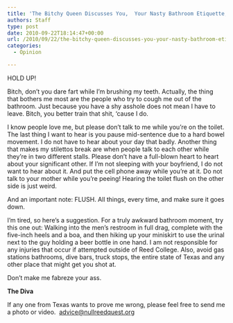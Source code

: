 ```yaml
---
title: 'The Bitchy Queen Discusses You,  Your Nasty Bathroom Etiquette, and Why Ya’ Need to Fix It'
authors: Staff
type: post
date: 2010-09-22T18:14:47+00:00
url: /2010/09/22/the-bitchy-queen-discusses-you-your-nasty-bathroom-etiquette-and-why-ya-need-to-fix-it/
categories:
  - Opinion

---
```

HOLD UP!

Bitch, don’t you dare fart while I’m brushing my teeth. Actually, the thing that bothers me most are the people who try to cough me out of the bathroom. Just because you have a shy asshole does not mean I have to leave. Bitch, you better train that shit, ‘cause I do.

I know people love me, but please don’t talk to me while you’re on the toilet. The last thing I want to hear is you pause mid-sentence due to a hard bowel movement. I do not have to hear about your day that badly. Another thing that makes my stilettos break are when people talk to each other while they’re in two different stalls. Please don’t have a full-blown heart to heart about your significant other. If I’m not sleeping with your boyfriend, I do not want to hear about it. And put the cell phone away while you’re at it. Do not talk to your mother while you’re peeing! Hearing the toilet flush on the other side is just weird.

And an important note: FLUSH. All things, every time, and make sure it goes down.

I’m tired, so here’s a suggestion. For a truly awkward bathroom moment, try this one out: Walking into the men’s restroom in full drag, complete with the five-inch heels and a boa, and then hiking up your miniskirt to use the urinal next to the guy holding a beer bottle in one hand. I am not responsible for any injuries that occur if attempted outside of Reed College. Also, avoid gas stations bathrooms, dive bars, truck stops, the entire state of Texas and any other place that might get you shot at.

Don’t make me fabreze your ass.

**The Diva**

If any one from Texas wants to prove me wrong, please feel free to send me a photo or video.  [&#x61;&#x64;&#x76;&#x69;&#x63;&#x65;&#x40;<span class="oe_displaynone">null</span>&#x72;&#x65;&#x65;&#x64;&#x71;&#x75;&#x65;&#x73;&#x74;&#x2e;&#x6f;&#x72;&#x67;][1]

 [1]: mailto:&#x61;&#x64;&#x76;&#x69;&#x63;&#x65;&#x40;&#x72;&#x65;&#x65;&#x64;&#x71;&#x75;&#x65;&#x73;&#x74;&#x2e;&#x6f;&#x72;&#x67;